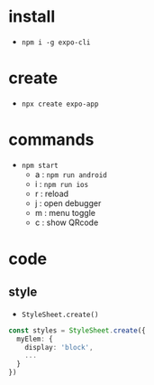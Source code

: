 # install
- `npm i -g expo-cli`

# create
- `npx create expo-app`

# commands
- `npm start`
  - a : `npm run android`
  - i : `npm run ios`
  - r : reload
  - j : open debugger
  - m : menu toggle
  - c : show QRcode

# code

## style
- `StyleSheet.create()`
``` typescript
const styles = StyleSheet.create({
  myElem: {
    display: 'block',
    ...
  }
})
```